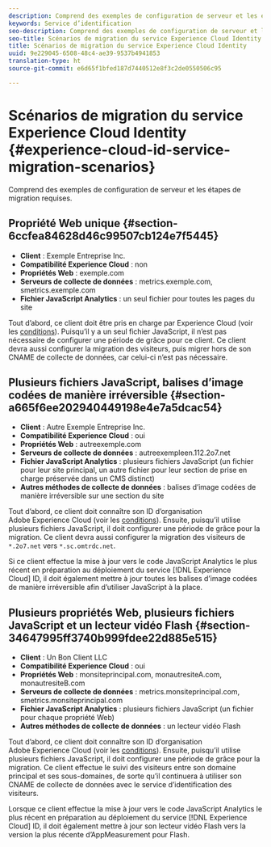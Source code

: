 ```yaml
---
description: Comprend des exemples de configuration de serveur et les étapes de migration requises.
keywords: Service d’identification
seo-description: Comprend des exemples de configuration de serveur et les étapes de migration requises.
seo-title: Scénarios de migration du service Experience Cloud Identity
title: Scénarios de migration du service Experience Cloud Identity
uuid: 9e229045-6508-48c4-ae39-9537b4941853
translation-type: ht
source-git-commit: e6d65f1bfed187d7440512e8f3c2de0550506c95

---
```



# Scénarios de migration du service Experience Cloud Identity {#experience-cloud-id-service-migration-scenarios}

Comprend des exemples de configuration de serveur et les étapes de migration requises.

## Propriété Web unique {#section-6ccfea84628d46c99507cb124e7f5445}

* **Client** : Exemple Entreprise Inc.
* **Compatibilité Experience Cloud** : non
* **Propriétés Web** : exemple.com
* **Serveurs de collecte de données** : metrics.exemple.com, smetrics.exemple.com
* **Fichier JavaScript Analytics** : un seul fichier pour toutes les pages du site

Tout d’abord, ce client doit être pris en charge par Experience Cloud (voir les [conditions](../../reference/requirements.md)). Puisqu’il y a un seul fichier JavaScript, il n’est pas nécessaire de configurer une période de grâce pour ce client. Ce client devra aussi configurer la migration des visiteurs, puis migrer hors de son CNAME de collecte de données, car celui-ci n’est pas nécessaire.

## Plusieurs fichiers JavaScript, balises d’image codées de manière irréversible {#section-a665f6ee202940449198e4e7a5dcac54}

* **Client** : Autre Exemple Entreprise Inc.
* **Compatibilité Experience Cloud** : oui
* **Propriétés Web** : autreexemple.com
* **Serveurs de collecte de données** : autreexempleen.112.2o7.net
* **Fichier JavaScript Analytics** : plusieurs fichiers JavaScript (un fichier pour leur site principal, un autre fichier pour leur section de prise en charge préservée dans un CMS distinct)
* **Autres méthodes de collecte de données** : balises d’image codées de manière irréversible sur une section du site

Tout d’abord, ce client doit connaître son ID d’organisation Adobe Experience Cloud (voir les [conditions](../../reference/requirements.md)). Ensuite, puisqu’il utilise plusieurs fichiers JavaScript, il doit configurer une période de grâce pour la migration. Ce client devra aussi configurer la migration des visiteurs de `*.2o7.net` vers `*.sc.omtrdc.net`.

Si ce client effectue la mise à jour vers le code JavaScript Analytics le plus récent en préparation au déploiement du service [!DNL Experience Cloud] ID, il doit également mettre à jour toutes les balises d’image codées de manière irréversible afin d’utiliser JavaScript à la place.

## Plusieurs propriétés Web, plusieurs fichiers JavaScript et un lecteur vidéo Flash {#section-34647995ff3740b999fdee22d885e515}

* **Client** : Un Bon Client LLC
* **Compatibilité Experience Cloud** : oui
* **Propriétés Web** : monsiteprincipal.com, monautresiteA.com, monautresiteB.com
* **Serveurs de collecte de données** : metrics.monsiteprincipal.com, smetrics.monsiteprincipal.com
* **Fichier JavaScript Analytics** : plusieurs fichiers JavaScript (un fichier pour chaque propriété Web)
* **Autres méthodes de collecte de données** : un lecteur vidéo Flash

Tout d’abord, ce client doit connaître son ID d’organisation Adobe Experience Cloud (voir les [conditions](../../reference/requirements.md)). Ensuite, puisqu’il utilise plusieurs fichiers JavaScript, il doit configurer une période de grâce pour la migration. Ce client effectue le suivi des visiteurs entre son domaine principal et ses sous-domaines, de sorte qu’il continuera à utiliser son CNAME de collecte de données avec le service d’identification des visiteurs.

Lorsque ce client effectue la mise à jour vers le code JavaScript Analytics le plus récent en préparation au déploiement du service [!DNL Experience Cloud] ID, il doit également mettre à jour son lecteur vidéo Flash vers la version la plus récente d’AppMeasurement pour Flash.
